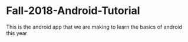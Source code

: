 # Fall-2018-Android-Tutorial
This is the android app that we are making to learn the basics of android this year
